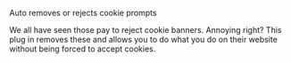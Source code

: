 Auto removes or rejects cookie prompts

We all have seen those pay to reject cookie banners. Annoying right? This plug in removes these and allows you to do what you do on their website without being forced to accept cookies.
